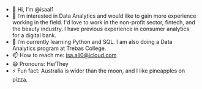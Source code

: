 - 👋 Hi, I’m @isaal1
- 👀 I’m interested in Data Analytics and would like to gain more experience working in the field. I'd love to work in the non-profit sector, fintech, and the beauty industry. I have previous experience in consumer analytics for a digital bank.
- 🌱 I’m currently learning Python and SQL. I am also doing a Data Analytics program at Trebas College.
- 📫 How to reach me: isa.ali0@icloud.com
- 😄 Pronouns: He/They
- ⚡ Fun fact: Australia is wider than the moon, and I like pineapples on pizza.

<!---
isaal1/isaal1 is a ✨ special ✨ repository because its `README.md` (this file) appears on your GitHub profile.
You can click the Preview link to take a look at your changes.
--->
